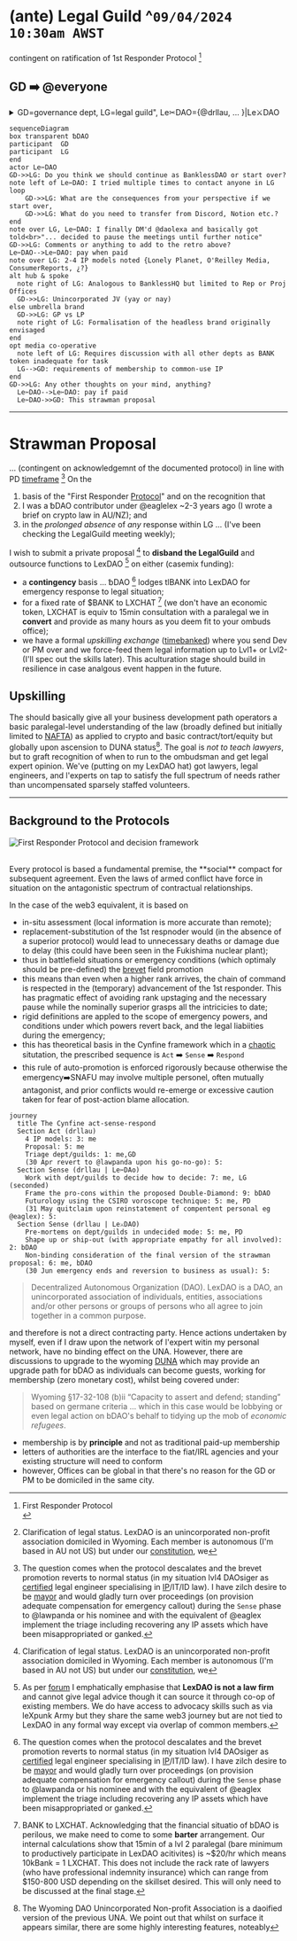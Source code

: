# (ante) Legal Guild ^```09/04/2024 10:30am AWST``` 
contingent on ratification of 1st Responder Protocol [^1]

## GD ➡️ @everyone

<details><summary>GD=governance dept, LG=legal guild", Le✂DAO={@drllau, ... }|Le⚔DAO</summary><br>

@drllau actions and his (_un_)authorised agents ¡TBA! (subject to ratification) are severable from the actual DAO [^4]
  
LG={@lawpanda(LIA) or nominee, ~~~@daolexa(MIA)~~~, ... eaglex(ex-LG)}

␢DAO as per [forum](https://forum.bankless.community/t/temp-check-dao-purpose-consensus/10524/18?u=drllau)

</details>

````mermaid
sequenceDiagram
box transparent ␢DAO
participant  GD
participant  LG
end
actor Le✂DAO
GD->>LG: Do you think we should continue as BanklessDAO or start over?
note left of Le✂DAO: I tried multiple times to contact anyone in LG
loop
    GD->>LG: What are the consequences from your perspective if we start over, 
    GD->>LG: What do you need to transfer from Discord, Notion etc.?
end
note over LG, Le✂DAO: I finally DM'd @daolexa and basically got told<br>"... decided to pause the meetings until further notice"
GD->>LG: Comments or anything to add to the retro above?
Le✂DAO-->Le✂DAO: pay when paid
note over LG: 2-4 IP models noted {Lonely Planet, O'Reilley Media, ConsumerReports, ¿?}
alt hub & spoke
  note right of LG: Analogous to BanklessHQ but limited to Rep or Proj Offices
  GD->>LG: Unincorporated JV (yay or nay)
else umbrella brand
  GD->>LG: GP vs LP
  note right of LG: Formalisation of the headless brand originally envisaged
end
opt media co-operative
  note left of LG: Requires discussion with all other depts as BANK token inadequate for task
  LG-->GD: requirements of membership to common-use IP
end  
GD->>LG: Any other thoughts on your mind, anything?
  Le✂DAO-->Le✂DAO: pay if paid
  Le✂DAO->>GD: This strawman proposal
````

----
# Strawman Proposal
...  (contingent on acknowledgemnt of the documented protocol) in line with PD [timeframe]() [^3] On the 
1. basis of the "First Responder [Protocol](https://en.wikipedia.org/wiki/First_responder)" and on the recognition that 
2. I was a ␢DAO contributor under @eaglelex ~2-3 years ago (I wrote a brief on crypto law in AU/NZ); and 
3. in the _prolonged absence_ of _any_ response within LG ... (I've been checking the LegalGuild meeting weekly);

I wish to submit a private proposal [^4] to **disband the LegalGuild** and outsource functions to LexDAO [^5] on either (casemix funding): 
- a **contingency** basis ... ␢DAO [^3] lodges tlBANK into LexDAO for emergency response to legal situation;
- for a fixed rate of $BANK to LXCHAT [^6] (we don't have an economic token, LXCHAT is equiv to 15min consultation with a paralegal we in **convert** and provide as many hours as you deem fit to your ombuds office);
- we have a formal _upskilling exchange_ ([timebanked](https://www.investopedia.com/terms/t/time-banking.asp#:~:text=Understanding%20Time%20Banking,regardless%20of%20the%20service%20rendered.)) where you send Dev or PM over and we force-feed them legal information up to Lvl1+ or Lvl2- (I'll spec out the skills later). This aculturation stage should build in resilience in case analgous event happen in the future.

## Upskilling
The should basically give all your business development path operators a basic paralegal-level understanding of the law (broadly defined but initially limited to [NAFTA](https://www.investopedia.com/terms/n/nafta.asp)) as applied to crypto and basic contract/tort/equity but globally upon ascension to DUNA status[^7]. The goal is _not to teach lawyers_, but to graft recognition of when to run to the ombudsman and get legal expert opinion. We've (putting on my LexDAO hat) got lawyers, legal engineers, and l'experts on tap to satisfy the full spectrum of needs rather than uncompensated sparsely staffed volunteers.

----

## Background to the Protocols

![First Responder Protocol and decision framework](https://www.schlockmercenary.com/strip/7279/0/schlock20200516ab.jpg?v=1589392786535)

[^1]: First Responder Protocol<br>
<br>
Every protocol is based a fundamental premise, the **social** compact for subsequent agreement. Even the laws of armed conflict have force in situation on the antagonistic spectrum of contractual relationships. 

In the case of the web3 equivalent, it is based on 
- in-situ assessment (local information is more accurate than remote);
- replacement-substitution of the 1st respnoder would (in the absence of a superior protocol) would lead to unnecessary deaths or damage due to delay (this could have been seen in the Fukishima nuclear plant);
-  thus in battlefield situations or emergency conditions (which optimaly should be pre-defined) the [brevet](https://en.wikipedia.org/wiki/Brevet_(military)) field promotion
-  this means than even when a higher rank arrives, the chain of command is respected in the (temporary) advancement of the 1st responder. This has pragmatic effect of avoiding rank upstaging and the necessary pause while the nominally superior grasps all the intricicies to date;
-  rigid definitions are appled to the scope of emergency powers, and conditions under which powers revert back, and the legal liabiities during the emergency;
-  this has theoretical basis in the Cynfine framework which in a [chaotic](https://en.wikipedia.org/wiki/Cynefin_framework) situtation, the prescribed sequence is `Act` ➡️ `Sense` ➡️ `Respond`
- this rule of auto-promotion is enforced rigorously because otherwise the emergency➡️SNAFU may involve multiple personel, often mutually antagonist, and prior conflicts would re-emerge or excessive caution taken for fear of post-action blame allocation.

[^2]: The various laws tend to avoid emergency personnel or off-duty staff from refusing to act (non-feasance has lower costs than _possible_ misfeasance). These might be termed [Good Samaritan Laws](https://en.wikipedia.org/wiki/Good_Samaritan_law) or implied duty to act. They stem from the blibical concept for a Christian, it is not just a sin to do "wrong" (for whatever variant of this) but also a sin not to act when "evil" (however variously defined) happens and they have the moral decision to act. This may not necessarily be [pleaant](https://en.wikipedia.org/wiki/Civil_disobedience) but its is not a strict economic analysis of balancing whether not to act outweighs the penalties of acting wrongly. However, there are also certain limits which conform to the sequence

````mermaid
journey
  title The Cynfine act-sense-respond
  Section Act (drllau)
    4 IP models: 3: me
    Proposal: 5: me
    Triage dept/guilds: 1: me,GD
    (30 Apr revert to @lawpanda upon his go-no-go): 5: 
  Section Sense (drllau | Le✂DAo)
    Work with dept/guilds to decide how to decide: 7: me, LG (seconded)
    Frame the pro-cons within the proposed Double-Diamond: 9: bDAO
    Futurology using the CSIRO voroscope technique: 5: me, PD
    (31 May quitclaim upon reinstatement of compentent personal eg @eaglex): 5: 
  Section Sense (drllau | Le⚔DAO)
    Pre-mortems on dept/guilds in undecided mode: 5: me, PD
    Shape up or ship-out (with appropriate empathy for all involved): 2: bDAO
    Non-binding consideration of the final version of the strawman proposal: 6: me, bDAO
    (30 Jun emergency ends and reversion to business as usual): 5: 
````

[^3]: The question comes when the protocol descalates and the brevet promotion reverts to normal status (in my situation lvl4 DAOsiger as [certified](https://github.com/lexDAO/Legal-Engineers?tab=readme-ov-file#lexdao-legal-engineers-%EF%B8%8F-1q2024) legal engineer specialising in [IP](https://discord.com/channels/682960432272506907/931652879385767987)/IT/ID law). I have zilch desire to be [mayor](https://forum.bankless.community/t/plan-for-inclusion-of-guilds-departments-and-individual-bdao-members-in-restructuring-the-dao/10625/2?u=drllau) and would gladly turn over proceedings (on provision adequate compensation for emergency callout) during the `Sense` phase to @lawpanda or his nominee and with the equivalent of @eaglex implement the triage including recovering any IP assets which have been misappropriated or ganked.

[^4]: Clarification of legal status. LexDAO is an unincorporated non-profit association domiciled in Wyoming. Each member is autonomous (I'm based in AU not US) but under our [constitution](https://github.com/lexDAO/LexDAO-Constitution), we 

> Decentralized Autonomous Organization (DAO). LexDAO is a DAO, an unincorporated association of individuals, entities, associations and/or other persons or groups of persons who all agree to join together in a common purpose. 
>
and therefore is not a direct contracting party. Hence actions undertaken by myself, even if I draw upon the network of l'expert witin my personal network, have no binding effect on the UNA. However, there are discussions to upgrade to the wyoming [DUNA](https://a16zcrypto.com/posts/article/duna-for-daos/) which may provide an upgrade path for bDAO as individuals can become guests, working for membership (zero monetary cost), whilst being covered under:
> Wyoming §17-32-108 (b)ii “Capacity to assert and defend; standing” based on germane criteria ... 
which in this case would be lobbying or even legal action on bDAO's behalf to tidying up the mob of _economic refugees_.
> 
[^5]: As per [forum](https://forum.bankless.community/t/banklessdao-multisig-funding-pause-and-bdao-reorganization/10469/41?u=drllau) I emphatically emphasise that **LexDAO is not a law firm** and cannot give legal advice though it can source it through co-op of existing members. We do have access to advocacy skills such as via leXpunk Army but they share the same web3 journey but are not tied to LexDAO in any formal way except via overlap of common members.

[^6]: BANK to LXCHAT. Acknowledging that the financial situatio of bDAO is perilous, we make need to come to some **barter** arrangement. Our internal calculations show that 15min of a lvl 2 paralegal (bare minimum to productively participate in LexDAO acitivites) is ~$20/hr which means 10kBank = 1 LXCHAT. This does not include the rack rate of lawyers (who have professional indemnity insurance) which can range from $150-800 USD depending on the skillset desired. This will only need to be discussed at the final stage.

[^7]: The Wyoming DAO Unincorporated Non-profit Association is a daoified version of the previous UNA. We point out that whilst on surface it appears similar, there are some highly interesting features, noteably
- membership is by **principle** and not as traditional paid-up membership
- letters of authorities are the interface to the fiat/IRL agencies and your existing structure will need to conform
- however, Offices can be global in that there's no reason for the GD or PM to be domiciled in the same city.
